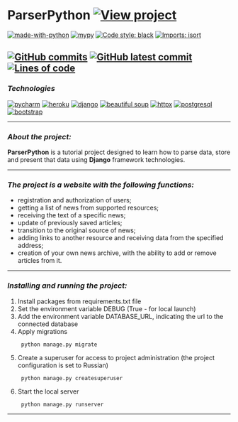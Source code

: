 # ParserPython  [![View project](https://img.shields.io/badge/VIEW-PROJECT-BD51B9)](https://parser-py.herokuapp.com/)

[![made-with-python](https://img.shields.io/badge/Made%20with-Python-1A52B5?style=flat&labelColor=D4A70D)](https://www.python.org/)
[![mypy](https://img.shields.io/badge/checked_by-mypy-000000?style=flat&labelColor=18B51A)](http://mypy-lang.org/)
[![Code style: black](https://img.shields.io/badge/code%20style-black-000000.svg)](https://github.com/psf/black)
[![Imports: isort](https://img.shields.io/badge/%20imports-isort-%231674b1?style=flat&labelColor=ef8336)](https://pycqa.github.io/isort/)

[![GitHub commits](https://badgen.net/github/commits/ZorkoAnastasiya/ParserPython)](https://github.com/ZorkoAnastasiya/ParserPython/commit/)
[![GitHub latest commit](https://badgen.net/github/last-commit/ZorkoAnastasiya/ParserPython)](https://github.com/ZorkoAnastasiya/ParserPython/commit/)
[![Lines of code](https://img.shields.io/tokei/lines/github.com/ZorkoAnastasiya/ParserPython)](https://github.com/ZorkoAnastasiya/ParserPython)
---

### _Technologies_

[![pycharm](https://img.shields.io/badge/pycharm-143?style=for-the-badge&logo=pycharm&logoColor=black&color=black&labelColor=green)](https://www.jetbrains.com/ru-ru/pycharm/)
[![heroku](https://img.shields.io/badge/Heroku-430098?style=for-the-badge&logo=heroku&logoColor=white)](https://devcenter.heroku.com/categories/reference)
[![django](https://img.shields.io/badge/Django-092E20?style=for-the-badge&logo=django&logoColor=green)](https://docs.djangoproject.com/en/3.2/)
[![beautiful soup](https://img.shields.io/badge/Beautiful_Soup-0D6E6E?style=for-the-badge&Color=white)](https://www.crummy.com/software/BeautifulSoup/)
[![httpx](https://img.shields.io/badge/HTTPX-FFDFEB?style=for-the-badge&Color=white)](https://www.python-httpx.org/)
[![postgresql](https://img.shields.io/badge/PostgreSQL-316192?style=for-the-badge&logo=postgresql&logoColor=white)](https://www.postgresql.org/)
[![bootstrap](https://img.shields.io/badge/Bootstrap-563D7C?style=for-the-badge&logo=bootstrap&logoColor=white)](https://getbootstrap.com/)

---

### _About the project:_

__ParserPython__ is a tutorial project designed to learn how to parse data, store and present that data using __Django__ framework technologies.

---

### _The project is a website with the following functions:_

* registration and authorization of users;
* getting a list of news from supported resources;
* receiving the text of a specific news;
* update of previously saved articles;
* transition to the original source of news;
* adding links to another resource and receiving data from the specified address;
* creation of your own news archive, with the ability to add or remove articles from it.

---

### _Installing and running the project:_

1. Install packages from requirements.txt file
2. Set the environment variable DEBUG (True - for local launch)
3. Add the environment variable DATABASE_URL, indicating the url to the connected database
4. Apply migrations
   ```
    python manage.py migrate
   ```
5. Create a superuser for access to project administration (the project configuration is set to Russian)
   ```
    python manage.py createsuperuser
   ```
6. Start the local server
   ```
    python manage.py runserver
   ```
---	
